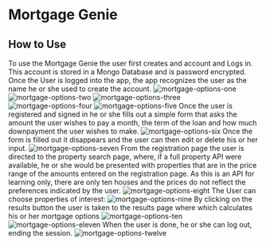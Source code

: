 # Mortgage Genie

## How to Use

To use the Mortgage Genie the user first creates and account and Logs in. This account is stored in a Mongo Database and is password encrypted. Once the User is logged into the app, the app recognizes the user as the name he or she used to create the account.
![mortgage-options-one](client/src/images/readMeImages/onePortada.png)
![mortgage-options-two](client/src/images/readMeImages/twoRegister.png)
![mortgage-options-three](client/src/images/readMeImages/threeRegister.png)
![mortgage-options-four](client/src/images/readMeImages/fourLogin.png)
![mortgage-options-five](client/src/images/readMeImages/fiveFilledLogin.png)
Once the user is registered and signed in he or she fills out a simple form that asks the amount the user wishes to pay a month, the term of the loan and how much downpayment the user wishes to make.
![mortgage-options-six](client/src/images/readMeImages/sixRegistration.png)
Once the form is filled out it disappears and the user can then edit or delete his or her input.
![mortgage-options-seven](client/src/images/readMeImages/sevenFilledRegistration.png)
From the registration page the user is directed to the property search page, where, if a full property API were available, he or she would be presented with properties that are in the price range of the amounts entered on the registration page. As this is an API for learning only, there are only ten houses and the prices do not reflect the preferences indicated by the user.
![mortgage-options-eight](client/src/images/readMeImages/eightProperties.png)
The User can choose properties of interest:
![mortgage-options-nine](client/src/images/readMeImages/nineSavedProps.png)
By clicking on the results button the user is taken to the results page where which calculates his or her mortgage options
![mortgage-options-ten](client/src/images/readMeImages/tenResults.png)
![mortgage-options-eleven](client/src/images/readMeImages/elevenResults.png)
When the user is done, he or she can log out, ending the session.
![mortgage-options-twelve](client\src\images\readMeImages\twelveLogOut.png)
